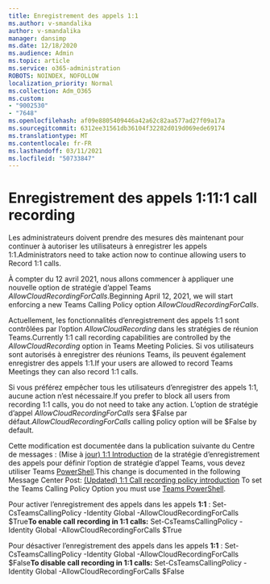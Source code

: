 ```yaml
---
title: Enregistrement des appels 1:1
ms.author: v-smandalika
author: v-smandalika
manager: dansimp
ms.date: 12/18/2020
ms.audience: Admin
ms.topic: article
ms.service: o365-administration
ROBOTS: NOINDEX, NOFOLLOW
localization_priority: Normal
ms.collection: Adm_O365
ms.custom:
- "9002530"
- "7648"
ms.openlocfilehash: af09e8805409446a42a62c82aa577ad27f09a17a
ms.sourcegitcommit: 6312ee31561db36104f32282d019d069ede69174
ms.translationtype: MT
ms.contentlocale: fr-FR
ms.lasthandoff: 03/11/2021
ms.locfileid: "50733847"
---
```

# <a name="11-call-recording"></a><span data-ttu-id="6aa31-102">Enregistrement des appels 1:1</span><span class="sxs-lookup"><span data-stu-id="6aa31-102">1:1 call recording</span></span>

<span data-ttu-id="6aa31-103">Les administrateurs doivent prendre des mesures dès maintenant pour continuer à autoriser les utilisateurs à enregistrer les appels 1:1.</span><span class="sxs-lookup"><span data-stu-id="6aa31-103">Administrators need to take action now to continue allowing users to Record 1:1 calls.</span></span>
 
<span data-ttu-id="6aa31-104">À compter du 12 avril 2021, nous allons commencer à appliquer une nouvelle option de stratégie d’appel Teams *AllowCloudRecordingForCalls*.</span><span class="sxs-lookup"><span data-stu-id="6aa31-104">Beginning April 12, 2021, we will start enforcing a new Teams Calling Policy option *AllowCloudRecordingForCalls*.</span></span> 

<span data-ttu-id="6aa31-105">Actuellement, les fonctionnalités d’enregistrement des appels 1:1 sont contrôlées par l’option *AllowCloudRecording* dans les stratégies de réunion Teams.</span><span class="sxs-lookup"><span data-stu-id="6aa31-105">Currently 1:1 call recording capabilities are controlled by the *AllowCloudRecording* option in Teams Meeting Policies.</span></span> <span data-ttu-id="6aa31-106">Si vos utilisateurs sont autorisés à enregistrer des réunions Teams, ils peuvent également enregistrer des appels 1:1.</span><span class="sxs-lookup"><span data-stu-id="6aa31-106">If your users are allowed to record Teams Meetings they can also record 1:1 calls.</span></span>

<span data-ttu-id="6aa31-107">Si vous préférez empêcher tous les utilisateurs d’enregistrer des appels 1:1, aucune action n’est nécessaire.</span><span class="sxs-lookup"><span data-stu-id="6aa31-107">If you prefer to block all users from recording 1:1 calls, you do not need to take any action.</span></span> <span data-ttu-id="6aa31-108">L’option de stratégie d’appel *AllowCloudRecordingForCalls* sera $False par défaut.</span><span class="sxs-lookup"><span data-stu-id="6aa31-108">*AllowCloudRecordingForCalls* calling policy option will be $False by default.</span></span>

<span data-ttu-id="6aa31-109">Cette modification est documentée dans la publication suivante du Centre de messages : (Mise à [jour) 1:1 Introduction](https://portal.microsoft.com/Adminportal/Home?ref=MessageCenter/:/messages/MC238796) de la stratégie d’enregistrement des appels pour définir l’option de stratégie d’appel Teams, vous devez utiliser Teams [PowerShell](https://docs.microsoft.com/microsoftteams/teams-powershell-install).</span><span class="sxs-lookup"><span data-stu-id="6aa31-109">This change is documented in the following Message Center Post: [(Updated) 1:1 Call recording policy introduction](https://portal.microsoft.com/Adminportal/Home?ref=MessageCenter/:/messages/MC238796) To set the Teams Calling Policy Option you must use [Teams PowerShell](https://docs.microsoft.com/microsoftteams/teams-powershell-install).</span></span>

<span data-ttu-id="6aa31-110">Pour activer l’enregistrement des appels dans les appels **1:1** : Set-CsTeamsCallingPolicy -Identity Global -AllowCloudRecordingForCalls $True</span><span class="sxs-lookup"><span data-stu-id="6aa31-110">**To enable call recording in 1:1 calls:** Set-CsTeamsCallingPolicy -Identity Global -AllowCloudRecordingForCalls $True</span></span>

<span data-ttu-id="6aa31-111">Pour désactiver l’enregistrement des appels dans les appels **1:1** : Set-CsTeamsCallingPolicy -Identity Global -AllowCloudRecordingForCalls $False</span><span class="sxs-lookup"><span data-stu-id="6aa31-111">**To disable call recording in 1:1 calls:** Set-CsTeamsCallingPolicy -Identity Global -AllowCloudRecordingForCalls $False</span></span>

